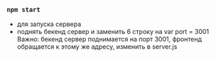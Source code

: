 ### `npm start` 
- для запуска сервера
- nоднять бекенд сервер и заменить 6 строку на var port = 3001
Важно: бекенд сервер поднимается на порт 3001, фронтенд обращается к этому же адресу, изменить в server.js